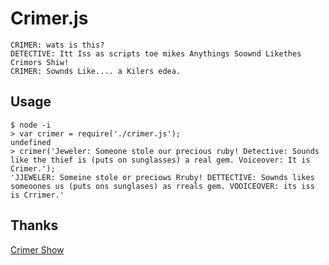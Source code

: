# Crimer.js

    CRIMER: wats is this?
    DETECTIVE: Itt Iss as scripts toe mikes Anythings Soownd Likethes Crimors Shiw!
    CRIMER: Sownds Like.... a Kilers edea.

## Usage

    $ node -i
    > var crimer = require('./crimer.js');
    undefined
    > crimer('Jeweler: Someone stole our precious ruby! Detective: Sounds like the thief is (puts on sunglasses) a real gem. Voiceover: It is Crimer.');
    'JJEWELER: Someine stole or preciows Rruby! DETTECTIVE: Sownds likes someoones us (puts ons sunglases) as rreals gem. VOOICEOVER: its iss is Crrimer.'

## Thanks

[Crimer Show](https://twitter.com/crimershow)
